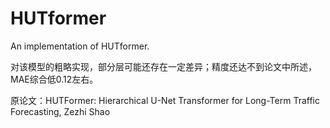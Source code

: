 # HUTformer
An implementation of HUTformer.

对该模型的粗略实现，部分层可能还存在一定差异；精度还达不到论文中所述，MAE综合低0.12左右。

原论文：HUTFormer: Hierarchical U-Net Transformer for Long-Term Traffic Forecasting, Zezhi Shao
